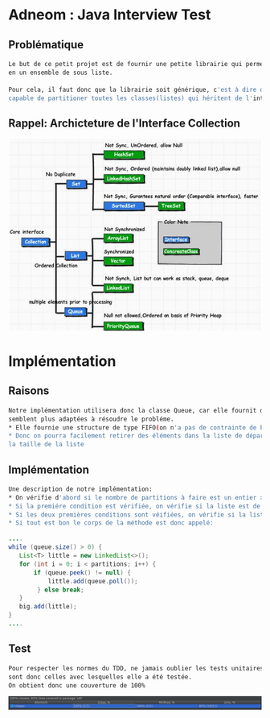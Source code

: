 # Adneom : Java Interview Test

## Problématique
```sh
Le but de ce petit projet est de fournir une petite librairie qui permet de partitioner une liste 
en un ensemble de sous liste.

Pour cela, il faut donc que la librairie soit générique, c'est à dire que notre librairie doit etre
capable de partitioner toutes les classes(listes) qui héritent de l'interface collection.
```
## Rappel: Archicteture de l'Interface Collection
![Alt text](https://github.com/MarLeo/adneom/blob/master/collection.jpg)

# Implémentation

## Raisons
```sh
Notre implémentation utilisera donc la classe Queue, car elle fournit des méthodes qui nous
semblent plus adaptées à résoudre le probléme.
* Elle fournie une structure de type FIFO(on n'a pas de contrainte de Priorité ici)
* Donc on pourra facilement retirer des éléments dans la liste de départ, tout en réduisant 
la taille de la liste
```

## Implémentation
```sh
Une description de notre implémentation:
* On vérifie d'abord si le nombre de partitions à faire est un entier > 0, sinon une exception est lancée.
* Si la premiére condition est vérifiée, on vérifie si la liste est de type Queue, sinon on la transforme en Queue
* Si les deux premières conditions sont véifiées, on vérifie si la liste est vide , si oui une exception est lancée.
* Si tout est bon le corps de la méthode est donc appelé:
```
```java
....
while (queue.size() > 0) {
   List<T> little = new LinkedList<>();
   for (int i = 0; i < partitions; i++) {
       if (queue.peek() != null) {
           little.add(queue.poll());
        } else break;
   }
   big.add(little);
}
....
```

## Test
```sh
Pour respecter les normes du TDD, ne jamais oublier les tests unitaires!!! Les librairies hamcrest et JUnit
sont donc celles avec lesquelles elle a été testée.
On obtient donc une couverture de 100%
```
![Alt text](https://github.com/MarLeo/adneom/blob/master/couverture.PNG)


